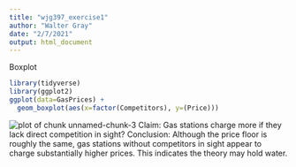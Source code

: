 ```yaml
---
title: "wjg397_exercise1"
author: "Walter Gray"
date: "2/7/2021"
output: html_document
---
```


Boxplot

```r
library(tidyverse)
library(ggplot2)
ggplot(data=GasPrices) + 
  geom_boxplot(aes(x=factor(Competitors), y=(Price)))
```

![plot of chunk unnamed-chunk-3](figure/unnamed-chunk-3-1.png)
Claim: Gas stations charge more if they lack direct competition in sight?
Conclusion: Although the price floor is roughly the same, gas stations without competitors in sight appear to charge substantially higher prices. This indicates the theory may hold water.
